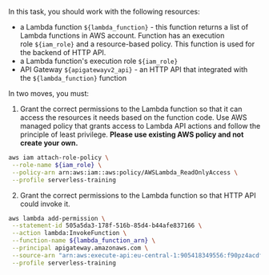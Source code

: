 In this task, you should work with the following resources:

- a Lambda function `${lambda_function}` - this function returns a list of Lambda functions in AWS account. Function has an execution role `${iam_role}` and a resource-based policy. This function is used for the backend of HTTP API.
- a Lambda function's execution role `${iam_role}`
- API Gateway `${apigatewayv2_api}` - an HTTP API that integrated with the `${lambda_function}` function

In two moves, you must:

1. Grant the correct permissions to the Lambda function so that it can access the resources it needs based on the function code. Use AWS managed policy that grants access to Lambda API actions and follow the principle of least privilege. **Please use existing AWS policy and not create your own.**

```bash
aws iam attach-role-policy \
 --role-name ${iam_role} \
 --policy-arn arn:aws:iam::aws:policy/AWSLambda_ReadOnlyAccess \
 --profile serverless-training
```

2. Grant the correct permissions to the Lambda function so that HTTP API could invoke it.

```bash
aws lambda add-permission \
 --statement-id 505a5da3-178f-516b-85d4-b44afe837166 \
 --action lambda:InvokeFunction \
 --function-name ${lambda_function_arn} \
 --principal apigateway.amazonaws.com \
 --source-arn "arn:aws:execute-api:eu-central-1:905418349556:f90pz4acdf/*/*/get_list" \
 --profile serverless-training
```